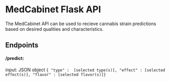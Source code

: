 # MedCabinet Flask API

The MedCabinet API can be used to recieve cannabis strain predictions based on desired qualities and characteristics.

## Endpoints

#### /predict:
input: JSON object `{
"type" :  [selected type(s)],
"effect" : [selected effect(s)],
"flavor" : [selected flavor(s)]}`
